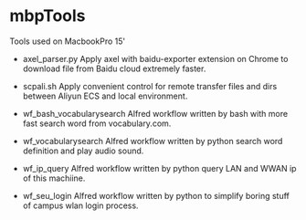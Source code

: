 # mbpTools
Tools used on MacbookPro 15'

* axel_parser.py
Apply axel with baidu-exporter extension on Chrome to download file from Baidu cloud extremely faster. 

* scpali.sh
Apply convenient control for remote transfer files and dirs between Aliyun ECS and local environment.

* wf_bash_vocabularysearch
Alfred workflow written by bash with more fast search word from vocabulary.com.

* wf_vocabularysearch
Alfred workflow written by python search word definition and play audio sound.

* wf_ip_query
Alfred workflow written by python query LAN and WWAN ip of this machiine.

* wf_seu_login
Alfred workflow written by python to simplify boring stuff of campus wlan login process.
